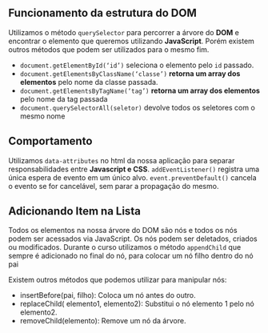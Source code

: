 ## Funcionamento da estrutura do  **DOM**
Utilizamos o método  `querySelector`  para percorrer a árvore do  **DOM**  e encontrar o elemento que queremos utilizando  **JavaScript**. Porém existem outros métodos que podem ser utilizados para o mesmo fim.

-   `document.getElementById(‘id’)`  seleciona o elemento pelo  `id`  passado.
-   `document.getElementsByClassName(‘classe’)`  **retorna um array dos elementos**  pelo nome da classe passada.
-   `document.getElementsByTagName(‘tag’)`  **retorna um array dos elementos**  pelo nome da tag passada
-   `document.querySelectorAll(seletor)`  devolve todos os seletores com o mesmo nome

## Comportamento

Utilizamos `data-attributes` no html da nossa aplicação para separar responsabilidades entre **Javascript e CSS**.
`addEventListener()` registra uma única espera de evento em um único alvo. 
`event.preventDefault()` cancela o evento se for cancelável, sem parar a propagação do mesmo.

## Adicionando Item na Lista

Todos os elementos na nossa árvore do DOM são nós e todos os nós podem ser acessados via JavaScript. Os nós podem ser deletados, criados ou modificados. Durante o curso utilizamos o método  `appendChild`  que sempre é adicionado no final do nó, para colocar um nó filho dentro do nó pai

Existem outros métodos que podemos utilizar para manipular nós:

-   insertBefore(pai, filho): Coloca um nó antes do outro.
-   replaceChild( elemento1, elemento2): Substitui o nó elemento 1 pelo nó elemento2.
-   removeChild(elemento): Remove um nó da árvore.